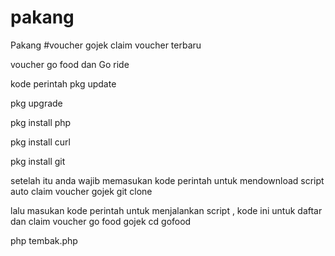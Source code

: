 # pakang
Pakang
#voucher gojek claim voucher terbaru

voucher go food dan Go ride

kode perintah pkg update

pkg upgrade

pkg install php

pkg install curl

pkg install git

setelah itu anda wajib memasukan
kode perintah untuk mendownload 
script auto claim voucher gojek 
git clone

lalu masukan kode perintah untuk menjalankan script , kode ini untuk daftar dan claim voucher go food gojek cd gofood

php tembak.php

